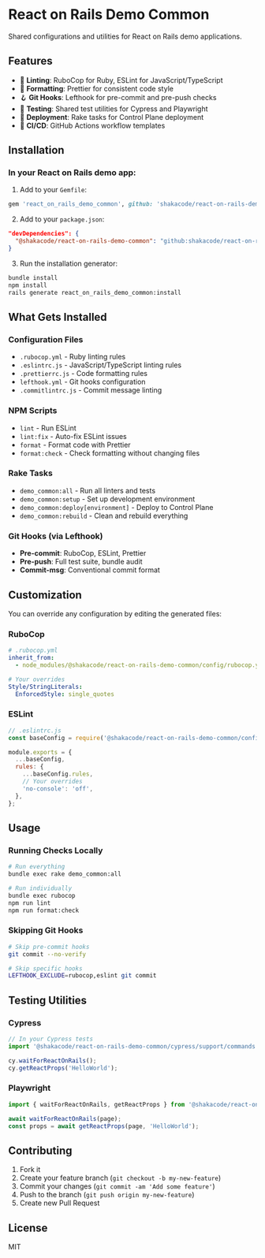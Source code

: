 # React on Rails Demo Common

Shared configurations and utilities for React on Rails demo applications.

## Features

- 🎨 **Linting**: RuboCop for Ruby, ESLint for JavaScript/TypeScript
- 💅 **Formatting**: Prettier for consistent code style
- 🪝 **Git Hooks**: Lefthook for pre-commit and pre-push checks
- 🧪 **Testing**: Shared test utilities for Cypress and Playwright
- 🚀 **Deployment**: Rake tasks for Control Plane deployment
- 🔧 **CI/CD**: GitHub Actions workflow templates

## Installation

### In your React on Rails demo app:

1. Add to your `Gemfile`:
```ruby
gem 'react_on_rails_demo_common', github: 'shakacode/react-on-rails-demo-common'
```

2. Add to your `package.json`:
```json
"devDependencies": {
  "@shakacode/react-on-rails-demo-common": "github:shakacode/react-on-rails-demo-common"
}
```

3. Run the installation generator:
```bash
bundle install
npm install
rails generate react_on_rails_demo_common:install
```

## What Gets Installed

### Configuration Files
- `.rubocop.yml` - Ruby linting rules
- `.eslintrc.js` - JavaScript/TypeScript linting rules
- `.prettierrc.js` - Code formatting rules
- `lefthook.yml` - Git hooks configuration
- `.commitlintrc.js` - Commit message linting

### NPM Scripts
- `lint` - Run ESLint
- `lint:fix` - Auto-fix ESLint issues
- `format` - Format code with Prettier
- `format:check` - Check formatting without changing files

### Rake Tasks
- `demo_common:all` - Run all linters and tests
- `demo_common:setup` - Set up development environment
- `demo_common:deploy[environment]` - Deploy to Control Plane
- `demo_common:rebuild` - Clean and rebuild everything

### Git Hooks (via Lefthook)
- **Pre-commit**: RuboCop, ESLint, Prettier
- **Pre-push**: Full test suite, bundle audit
- **Commit-msg**: Conventional commit format

## Customization

You can override any configuration by editing the generated files:

### RuboCop
```yaml
# .rubocop.yml
inherit_from:
  - node_modules/@shakacode/react-on-rails-demo-common/config/rubocop.yml

# Your overrides
Style/StringLiterals:
  EnforcedStyle: single_quotes
```

### ESLint
```javascript
// .eslintrc.js
const baseConfig = require('@shakacode/react-on-rails-demo-common/configs/eslint.config.js');

module.exports = {
  ...baseConfig,
  rules: {
    ...baseConfig.rules,
    // Your overrides
    'no-console': 'off',
  },
};
```

## Usage

### Running Checks Locally
```bash
# Run everything
bundle exec rake demo_common:all

# Run individually
bundle exec rubocop
npm run lint
npm run format:check
```

### Skipping Git Hooks
```bash
# Skip pre-commit hooks
git commit --no-verify

# Skip specific hooks
LEFTHOOK_EXCLUDE=rubocop,eslint git commit
```

## Testing Utilities

### Cypress
```javascript
// In your Cypress tests
import '@shakacode/react-on-rails-demo-common/cypress/support/commands';

cy.waitForReactOnRails();
cy.getReactProps('HelloWorld');
```

### Playwright
```javascript
import { waitForReactOnRails, getReactProps } from '@shakacode/react-on-rails-demo-common/playwright/helpers';

await waitForReactOnRails(page);
const props = await getReactProps(page, 'HelloWorld');
```

## Contributing

1. Fork it
2. Create your feature branch (`git checkout -b my-new-feature`)
3. Commit your changes (`git commit -am 'Add some feature'`)
4. Push to the branch (`git push origin my-new-feature`)
5. Create new Pull Request

## License

MIT